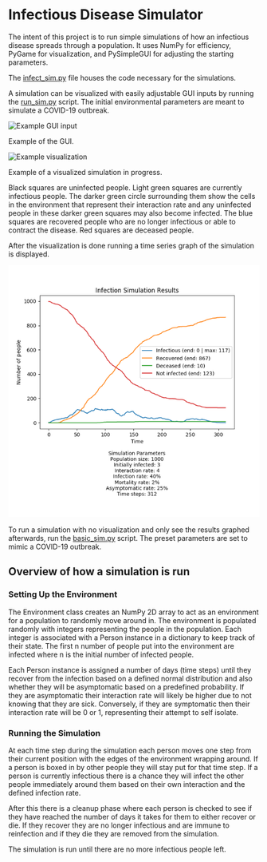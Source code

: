 # Infectious Disease Simulator

The intent of this project is to run simple simulations of how an infectious disease spreads through a population. It uses NumPy for efficiency, PyGame for visualization, and PySimpleGUI for adjusting the starting parameters.

The [infect_sim.py](infect_sim.py) file houses the code necessary for the simulations.

A simulation can be visualized with easily adjustable GUI inputs by running the [run_sim.py](run_sim.py) script. The initial environmental parameters are meant to simulate a COVID-19 outbreak.

![Example GUI input](/figures/gui.gif)

Example of the GUI.

![Example visualization](/figures/sim_running.gif)

Example of a visualized simulation in progress.

Black squares are uninfected people. Light green squares are currently infectious people. The darker green circle surrounding them show the cells in the environment that represent their interaction rate and any uninfected people in these darker green squares may also become infected. The blue squares are recovered people who are no longer infectious or able to contract the disease. Red squares are deceased people.

After the visualization is done running a time series graph of the simulation is displayed.

![Example simulation graph](figures/infect_sim_graph.png)

To run a simulation with no visualization and only see the results graphed afterwards, run the [basic_sim.py](basic_sim.py) script. The preset parameters are set to mimic a COVID-19 outbreak.

## Overview of how a simulation is run

### Setting Up the Environment
The Environment class creates an NumPy 2D array to act as an environment for a population to randomly move around in. The environment is populated randomly with integers representing the people in the population. Each integer is associated with a Person instance in a dictionary to keep track of their state. The first n number of people put into the environment are infected where n is the initial number of infected people.

Each Person instance is assigned a number of days (time steps) until they recover from the infection based on a defined normal distribution and also whether they will be asymptomatic based on a predefined probability. If they are asymptomatic their interaction rate will likely be higher due to not knowing that they are sick. Conversely, if they are symptomatic then their interaction rate will be 0 or 1, representing their attempt to self isolate.

### Running the Simulation
At each time step during the simulation each person moves one step from their current position with the edges of the environment wrapping around. If a person is boxed in by other people they will stay put for that time step. If a person is currently infectious there is a chance they will infect the other people immediately around them based on their own interaction and the defined infection rate.

After this there is a cleanup phase where each person is checked to see if they have reached the number of days it takes for them to either recover or die. If they recover they are no longer infectious and are immune to reinfection and if they die they are removed from the simulation.

The simulation is run until there are no more infectious people left.
